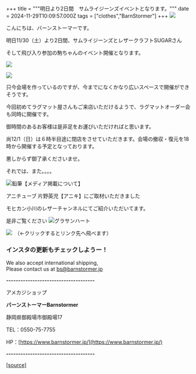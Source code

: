 +++
title = """明日より2日間　サムライジーンズイベントとなります。"""
date = 2024-11-29T10:09:57.000Z
tags = ["clothes","BarnStormer"]
+++
[![](https://stat.ameba.jp/user_images/20231023/16/barnstormer-go/b2/03/p/o0420015015354743273.png)](https://ameblo.jp/barnstormer-go/entry-12825670498.html)

こんにちは、バーンストーマーです。

明日11/30（土）より2日間、サムライジーンズとレザークラフトSUGARさん

そして飛び入り参加の駒ちゃんのイベント開催となります。

[![](https://stat.ameba.jp/user_images/20241128/17/barnstormer-go/2d/96/p/o0410017015515296242.png)](https://stat.ameba.jp/user_images/20241128/17/barnstormer-go/2d/96/p/o0410017015515296242.png)

[![](https://stat.ameba.jp/user_images/20241129/19/barnstormer-go/57/50/j/o0700046615515710804.jpg)](https://stat.ameba.jp/user_images/20241129/19/barnstormer-go/57/50/j/o0700046615515710804.jpg)

只今会場を作っているのですが、今までになくかなり広いスペースで開催ができそうです。

今回初めてラグマット屋さんもご来店いただけるようで、ラグマットオーダー会も同時に開催です。

御時間のあるお客様は是非足をお運びいただければと思います。

尚12/1（日）は６時半目途に閉店をさせていただきます。会場の撤収・復元を18時から開催する予定となっております。

悪しからず御了承くださいませ。

それでは、また。。。。

![鉛筆](https://stat100.ameba.jp/blog/ucs/img/char/char3/519.png)【メディア掲載について】

アニチューブ 片野英児【アニキ】にご取材いただきました

モヒカン小川のレザーチャンネルにてご紹介いただいてます。

是非ご覧ください ![グラサンハート](https://stat100.ameba.jp/blog/ucs/img/char/char3/148.png)

[![](https://stat.ameba.jp/user_images/20230412/16/barnstormer-go/6a/23/p/o0108010815269242493.png)](https://www.instagram.com/barnstormer_daily/)　（←クリックするとリンク先へ飛べます）

### インスタの更新もチェックしようー！

We also accept international shipping,  
Please contact us at bs@barnstormer.jp

**\-------------------------------------**

アメカジショップ

**バーンストーマーBarnstormer**

静岡県御殿場市御殿場17

TEL：0550-75-7755

HP：[https://www.barnstormer.jp/](https://www.barnstormer.jp/)

**\-------------------------------------**

[[source]](https://ameblo.jp/barnstormer-go/entry-12876823054.html)

